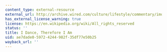 ```yaml
---
content_type: external-resource
external_url: http://archive.wired.com/culture/lifestyle/commentary/imomus/2005/12/69814?currentPage=all
has_external_license_warning: true
license: https://en.wikipedia.org/wiki/All_rights_reserved
status: ''
title: I Dance, Therefore I Am
uid: ae7dade0-5972-4244-982f-35df77e50b25
wayback_url: ''
---
```

